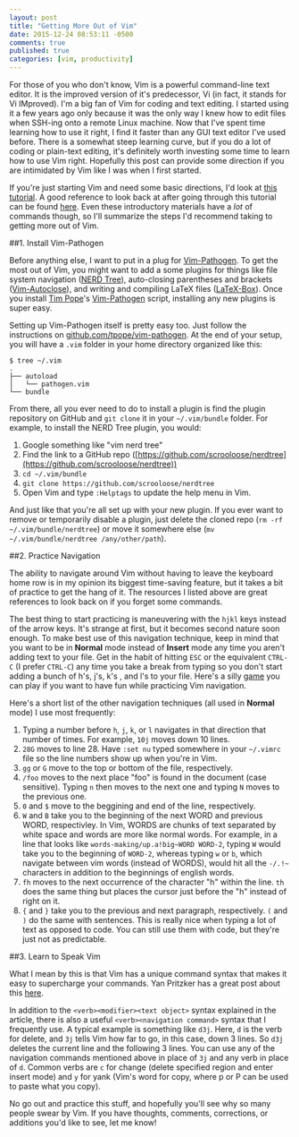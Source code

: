 ```yaml
---
layout: post
title: "Getting More Out of Vim"
date: 2015-12-24 08:53:11 -0500
comments: true
published: true
categories: [vim, productivity]
---
```

For those of you who don't know, Vim is a powerful command-line text editor. It is the improved version of it's predecessor, Vi (in fact, it stands for Vi IMproved). I'm a big fan of Vim for coding and text editing. I started using it a few years ago only because it was the only way I knew how to edit files when SSH-ing onto a remote Linux machine. Now that I've spent time learning how to use it right, I find it faster than any GUI text editor I've used before. There is a somewhat steep learning curve, but if you do a lot of coding or plain-text editing, it's definitely worth investing some time to learn how to use Vim right. Hopefully this post can provide some direction if you are intimidated by Vim like I was when I first started.

<!--more-->

If you're just starting Vim and need some basic directions, I'd look at [this tutorial](http://computers.tutsplus.com/tutorials/vim-for-beginners--cms-21118). A good reference to look back at after going through this tutorial can be found [here](https://simpletutorials.com/c/1238/Simple+Vim+Reference). Even these introductory materials have a *lot* of commands though, so I'll summarize the steps I'd recommend taking to getting more out of Vim.

##1. Install Vim-Pathogen

Before anything else, I want to put in a plug for [Vim-Pathogen](https://github.com/tpope/vim-pathogen). To get the most out of Vim, you might want to add a some plugins for things like file system navigation ([NERD Tree](https://github.com/scrooloose/nerdtree)), auto-closing parentheses and brackets ([Vim-Autoclose](https://github.com/Townk/vim-autoclose)), and writing and compiling LaTeX files ([LaTeX-Box](https://github.com/LaTeX-Box-Team/LaTeX-Box)). Once you install [Tim Pope](https://github.com/tpope)'s [Vim-Pathogen](https://github.com/tpope/vim-pathogen) script, installing any new plugins is super easy.

Setting up Vim-Pathogen itself is pretty easy too. Just follow the instructions on [github.com/tpope/vim-pathogen](https://github.com/tpope/vim-pathogen). At the end of your setup, you will have a `.vim` folder in your home directory organized like this:

```
$ tree ~/.vim
.
├── autoload
│   └── pathogen.vim
└── bundle
```

From there, all you ever need to do to install a plugin is find the plugin repository on GitHub and `git clone` it in your `~/.vim/bundle` folder. For example, to install the NERD Tree plugin, you would:

1. Google something like "vim nerd tree" 
2. Find the link to a GitHub repo ([https://github.com/scrooloose/nerdtree](https://github.com/scrooloose/nerdtree)) 
3. `cd ~/.vim/bundle`
4. `git clone https://github.com/scrooloose/nerdtree`
5. Open Vim and type `:Helptags` to update the help menu in Vim.

And just like that you're all set up with your new plugin. If you ever want to remove or temporarily disable a plugin, just delete the cloned repo (`rm -rf ~/.vim/bundle/nerdtree`) or move it somewhere else (`mv ~/.vim/bundle/nerdtree /any/other/path`).

##2. Practice Navigation

The ability to navigate around Vim without having to leave the keyboard home row is in my opinion its biggest time-saving feature, but it takes a bit of practice to get the hang of it. The resources I listed above are great references to look back on if you forget some commands.

The best thing to start practicing is maneuvering with the `hjkl` keys instead of the arrow keys. It's strange at first, but it becomes second nature soon enough. To make best use of this navigation technique, keep in mind that you want to be in __Normal__ mode instead of __Insert__ mode any time you aren't adding text to your file. Get in the habit of hitting `ESC` or the equivalent `CTRL-C` (I prefer `CTRL-C`) any time you take a break from typing so you don't start adding a bunch of h's, j's, k's , and l's to your file. Here's a silly [game](http://vim-adventures.com) you can play if you want to have fun while practicing Vim navigation.

Here's a short list of the other navigation techniques (all used in __Normal__ mode) I use most frequently:

1. Typing a number before `h`, `j`, `k`, or `l` navigates in that direction that number of times. For example, `10j` moves down 10 lines.
2. `28G` moves to line 28. Have `:set nu` typed somewhere in your `~/.vimrc` file so the line numbers show up when you're in Vim.
3. `gg` or `G` move to the top or bottom of the file, respectively.
4. `/foo` moves to the next place "foo" is found in the document (case sensitive). Typing `n` then moves to the next one and typing `N` moves to the previous one.
5. `0` and `$` move to the beggining and end of the line, respectively.
6. `W` and `B` take you to the beginning of the next WORD and previous WORD, respectivley. In Vim, WORDS are chunks of text separated by white space and words are more like normal words. For example, in a line that looks like `words-making/up.a!big~WORD WORD-2`, typing `W` would take you to the beginning of `WORD-2`, whereas typing `w` or `b`, which navigate between vim words (instead of WORDS), would hit all the `-/.!~` characters in addition to the beginnings of english words.
7. `fh` moves to the next occurrence of the character "h" within the line. `th` does the same thing but places the cursor just before the "h" instead of right on it.
8. `{` and `}` take you to the previous and next paragraph, respectively. `(` and `)` do the same with sentences. This is really nice when typing a lot of text as opposed to code. You can still use them with code, but they're just not as predictable. 

##3. Learn to Speak Vim

What I mean by this is that Vim has a unique command syntax that makes it easy to supercharge your commands. Yan Pritzker has a great post about this [here](http://yanpritzker.com/2011/12/16/learn-to-speak-vim-verbs-nouns-and-modifiers/).

In addition to the `<verb><modifier><text object>` syntax explained in the article, there is also a useful `<verb><navigation command>` syntax that I frequently use. A typical example is something like `d3j`. Here, `d` is the verb for delete, and `3j` tells Vim how far to go, in this case, down 3 lines. So `d3j` deletes the current line and the following 3 lines. You can use any of the navigation commands mentioned above in place of `3j` and any verb in place of `d`. Common verbs are `c` for change (delete specified region and enter insert mode) and `y` for yank (Vim's word for copy, where p or P can be used to paste what you copy).

No go out and practice this stuff, and hopefully you'll see why so many people swear by Vim. If you have thoughts, comments, corrections, or additions you'd like to see, let me know!
